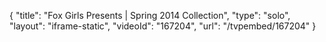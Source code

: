 {
    "title": "Fox Girls Presents | Spring 2014 Collection",
    "type": "solo",
    "layout": "iframe-static",
    "videoId": "167204",
    "url": "\/tvpembed\/167204"
}